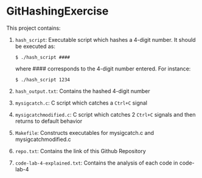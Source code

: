 # GitHashingExercise

This project contains:

1. `hash_script`: Executable script which hashes a 4-digit number. It should be executed as:

    ```$ ./hash_script ####```
    
    where #### corresponds to the 4-digit number entered. For instance:

    ```$ ./hash_script 1234``` 

2. `hash_output.txt`: Contains the hashed 4-digit number

3. `mysigcatch.c`: C script which catches a `Ctrl+C` signal

4. `mysigcatchmodified.c`: C script which catches 2 `Ctrl+C` signals and then returns to default behavior

5. `Makefile`: Constructs executables for mysigcatch.c and mysigcatchmodified.c

6. `repo.txt`: Contains the link of this Github Repository

7. `code-lab-4-explained.txt`: Contains the analysis of each code in code-lab-4

